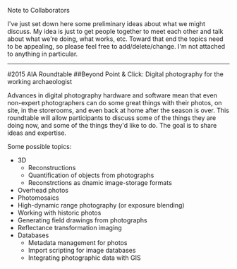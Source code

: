 Note to Collaborators

I've just set down here some preliminary ideas about what we might discuss. My idea is just to get people together to meet each other and talk about what we're doing, what works, etc. Toward that end the topics need to be appealing, so please feel free to add/delete/change. I'm not attached to anything in particular.

- - -
#2015 AIA Roundtable
##Beyond Point & Click: Digital photography for the working archaeologist

Advances in digital photography hardware and software mean that even non-expert photographers can do some great things with their photos, on site, in the storerooms, and even back at home after the season is over. This roundtable will allow participants to discuss some of the things they are doing now, and some of the things they'd like to do. The goal is to share ideas and expertise.

Some possible topics:
* 3D
    - Reconstructions
    - Quantification of objects from photographs
    - Reconstrctions as dnamic image-storage formats
* Overhead photos
* Photomosaics
* High-dynamic range photography (or exposure blending)
* Working with historic photos
* Generating field drawings from photographs
* Reflectance transformation imaging
* Databases
    - Metadata management for photos
    - Import scripting for image databases
    - Integrating photographic data with GIS

